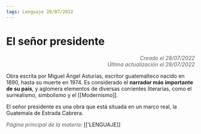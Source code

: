 ```yaml
---
tags: Lenguaje 28/07/2022
---
```


# El señor presidente
<div style="text-align: right; opacity: 0.7; font-style: italic;">Creado el 28/07/2022</div>
<div style="text-align: right; opacity: 0.7; font-style: italic;">Última actualización el 28/07/2022</div>

Obra escrita por Miguel Ángel Asturias, escritor guatemalteco nacido en 1890, hasta su muerte en 1974. Es considerado el **narrador más importante de su país**, y aglomera elementos de diversas corrientes literarias, como el surrealismo, simbolismo y el [[Modernismo]].

El señor presidente es una obra que está situada en un marco real, la Guatemala de Estrada Cabrera.

<span style="opacity: 0.7; font-style: italic;">Página principal de la materia:</span> [['LENGUAJE]]